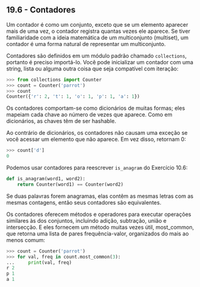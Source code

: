 ## 19.6 - Contadores

Um contador é como um conjunto, exceto que se um elemento aparecer mais de uma vez, o contador registra quantas vezes ele aparece. Se tiver familiaridade com a ideia matemática de um multiconjunto (multiset), um contador é uma forma natural de representar um multiconjunto.

Contadores são definidos em um módulo padrão chamado `collections`, portanto é preciso importá-lo. Você pode inicializar um contador com uma string, lista ou alguma outra coisa que seja compatível com iteração:

```python
>>> from collections import Counter
>>> count = Counter('parrot')
>>> count
Counter({'r': 2, 't': 1, 'o': 1, 'p': 1, 'a': 1})
```

Os contadores comportam-se como dicionários de muitas formas; eles mapeiam cada chave ao número de vezes que aparece. Como em dicionários, as chaves têm de ser hashable.

Ao contrário de dicionários, os contadores não causam uma exceção se você acessar um elemento que não aparece. Em vez disso, retornam 0:

```python
>>> count['d']
0
```

Podemos usar contadores para reescrever `is_anagram` do Exercício 10.6:

```python
def is_anagram(word1, word2):
    return Counter(word1) == Counter(word2)
```

Se duas palavras forem anagramas, elas contêm as mesmas letras com as mesmas contagens, então seus contadores são equivalentes.

Os contadores oferecem métodos e operadores para executar operações similares às dos conjuntos, incluindo adição, subtração, união e intersecção. E eles fornecem um método muitas vezes útil, most_common, que retorna uma lista de pares frequência-valor, organizados do mais ao menos comum:

```python
>>> count = Counter('parrot')
>>> for val, freq in count.most_common(3):
...     print(val, freq)
r 2
p 1
a 1
```
